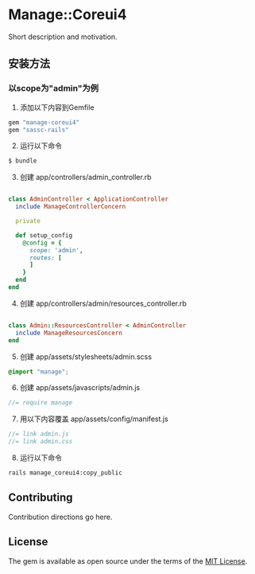 # Manage::Coreui4

Short description and motivation.

## 安装方法

### 以scope为"admin"为例

1. 添加以下内容到Gemfile

```ruby
gem "manage-coreui4"
gem "sassc-rails"
```

2. 运行以下命令

```bash
$ bundle
```

3. 创建 app/controllers/admin_controller.rb

```ruby

class AdminController < ApplicationController
  include ManageControllerConcern

  private

  def setup_config
    @config = {
      scope: 'admin',
      routes: [
      ]
    }
  end
end
```

4. 创建 app/controllers/admin/resources_controller.rb

```ruby

class Admin::ResourcesController < AdminController
  include ManageResourcesConcern
end
```

5. 创建 app/assets/stylesheets/admin.scss

```scss
@import "manage";
```

6. 创建 app/assets/javascripts/admin.js

```js
//= require manage
```

7. 用以下内容覆盖 app/assets/config/manifest.js

```js
//= link admin.js
//= link admin.css
```

8. 运行以下命令

```bash
rails manage_coreui4:copy_public
```

## Contributing

Contribution directions go here.

## License

The gem is available as open source under the terms of the [MIT License](https://opensource.org/licenses/MIT).
